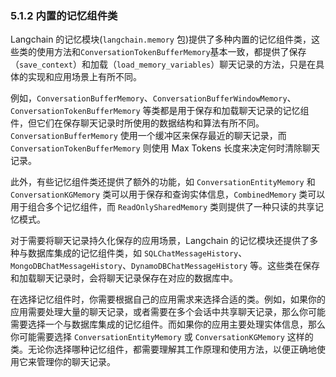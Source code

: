 ###  5.1.2  内置的记忆组件类

Langchain 的记忆模块(`langchain.memory` 包)提供了多种内置的记忆组件类，这些类的使用方法和`ConversationTokenBufferMemory`基本一致，都提供了保存（`save_context`）和加载（`load_memory_variables`）聊天记录的方法，只是在具体的实现和应用场景上有所不同。

例如，`ConversationBufferMemory`、`ConversationBufferWindowMemory`、`ConversationTokenBufferMemory` 等类都是用于保存和加载聊天记录的记忆组件，但它们在保存聊天记录时所使用的数据结构和算法有所不同。`ConversationBufferMemory` 使用一个缓冲区来保存最近的聊天记录，而 `ConversationTokenBufferMemory` 则使用 Max Tokens 长度来决定何时清除聊天记录。

此外，有些记忆组件类还提供了额外的功能，如 `ConversationEntityMemory` 和 `ConversationKGMemory` 类可以用于保存和查询实体信息，`CombinedMemory` 类可以用于组合多个记忆组件，而 `ReadOnlySharedMemory` 类则提供了一种只读的共享记忆模式。

对于需要将聊天记录持久化保存的应用场景，Langchain 的记忆模块还提供了多种与数据库集成的记忆组件类，如 `SQLChatMessageHistory`、`MongoDBChatMessageHistory`、`DynamoDBChatMessageHistory` 等。这些类在保存和加载聊天记录时，会将聊天记录保存在对应的数据库中。

在选择记忆组件时，你需要根据自己的应用需求来选择合适的类。例如，如果你的应用需要处理大量的聊天记录，或者需要在多个会话中共享聊天记录，那么你可能需要选择一个与数据库集成的记忆组件。而如果你的应用主要处理实体信息，那么你可能需要选择 `ConversationEntityMemory` 或 `ConversationKGMemory` 这样的类。无论你选择哪种记忆组件，都需要理解其工作原理和使用方法，以便正确地使用它来管理你的聊天记录。